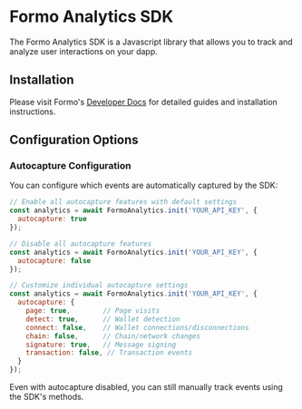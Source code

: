 # Formo Analytics SDK

The Formo Analytics SDK is a Javascript library that allows you to track and analyze user interactions on your dapp.

## Installation

Please visit Formo's [Developer Docs](https://docs.formo.so) for detailed guides and installation instructions.

## Configuration Options

### Autocapture Configuration

You can configure which events are automatically captured by the SDK:

```js
// Enable all autocapture features with default settings
const analytics = await FormoAnalytics.init('YOUR_API_KEY', {
  autocapture: true
});

// Disable all autocapture features
const analytics = await FormoAnalytics.init('YOUR_API_KEY', {
  autocapture: false
});

// Customize individual autocapture settings
const analytics = await FormoAnalytics.init('YOUR_API_KEY', {
  autocapture: {
    page: true,        // Page visits
    detect: true,      // Wallet detection
    connect: false,    // Wallet connections/disconnections
    chain: false,      // Chain/network changes
    signature: true,   // Message signing
    transaction: false, // Transaction events
  }
});
```

Even with autocapture disabled, you can still manually track events using the SDK's methods.

